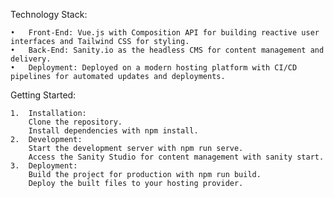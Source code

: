 Technology Stack:

	•	Front-End: Vue.js with Composition API for building reactive user interfaces and Tailwind CSS for styling.
	•	Back-End: Sanity.io as the headless CMS for content management and delivery.
	•	Deployment: Deployed on a modern hosting platform with CI/CD pipelines for automated updates and deployments.

Getting Started:

	1.	Installation:
		Clone the repository.
		Install dependencies with npm install.
	2.	Development:
		Start the development server with npm run serve.
		Access the Sanity Studio for content management with sanity start.
	3.	Deployment:
		Build the project for production with npm run build.
		Deploy the built files to your hosting provider.
